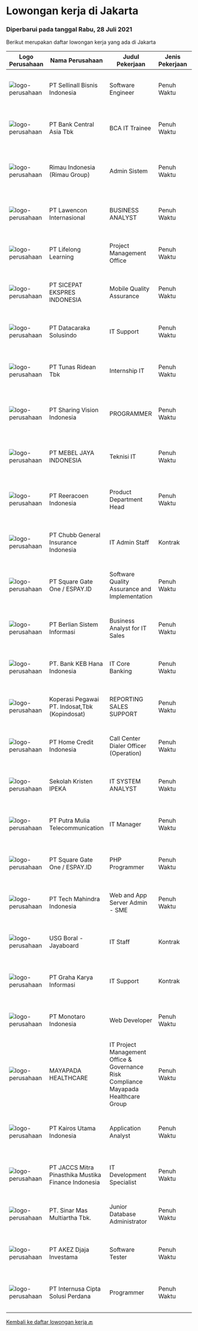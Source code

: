 
  # Lowongan kerja di Jakarta

  ### Diperbarui pada tanggal Rabu, 28 Juli 2021

  Berikut merupakan daftar lowongan kerja yang ada di Jakarta

  |Logo Perusahaan | Nama Perusahaan | Judul Pekerjaan | Jenis Pekerjaan | Gaji Pekerjaan | Lokasi | Deskripsi | Tanggal diunggah | Pranala |
  | -------------- | --------------- | --------------- | --------- | --------- | -------------- | ------- | ----------- | ----------- |
  |![logo-perusahaan](https://image-service-cdn.seek.com.au/9f73296031a7fbe114bf9bf83f62008392e37463/ee4dce1061f3f616224767ad58cb2fc751b8d2dc)|PT Sellinall Bisnis Indonesia|Software Engineer|Penuh Waktu|---|Jakarta Raya|SELLinALL is looking for Developers to work on the state-of-the-art technologies and scale-able back-end servers. As a Junior / Senior developer, you...|Selasa, 27 Juli 2021|https://www.jobstreet.co.id/id/job/software-engineer-3586551?token=0~9161425b-1657-4f93-b5b0-e1df27ffadad&sectionRank=1&jobId=jobstreet-id-job-3586551|
|![logo-perusahaan](https://image-service-cdn.seek.com.au/a979b0d1bb923663dcad93d727b6f14a749c41ad/ee4dce1061f3f616224767ad58cb2fc751b8d2dc)|PT Bank Central Asia Tbk|BCA IT Trainee|Penuh Waktu|---|Jakarta Raya|Perkembangan teknologi yang kian pesat merupakan salah satu tantangan yang harus dihadapi oleh semua perusahaan di Indonesia, termasuk BCA. Menjawab...|Selasa, 27 Juli 2021|https://www.jobstreet.co.id/id/job/bca-it-trainee-3586723?token=0~9161425b-1657-4f93-b5b0-e1df27ffadad&sectionRank=2&jobId=jobstreet-id-job-3586723|
|![logo-perusahaan](https://image-service-cdn.seek.com.au/6a2bbe1bfbdbe24aa523c1cd1cbd50d0dd665e1f/ee4dce1061f3f616224767ad58cb2fc751b8d2dc)|Rimau Indonesia (Rimau Group)|Admin Sistem|Penuh Waktu|---|Jakarta Raya|Monitoring Sistem Pengadaan Alat-alat berat dan Sparepart. Monitoring dan koordinasi pengadaan barang di Workshop Tambang Kalimantan tengah melalui...|Selasa, 27 Juli 2021|https://www.jobstreet.co.id/id/job/admin-sistem-3586006?token=0~9161425b-1657-4f93-b5b0-e1df27ffadad&sectionRank=3&jobId=jobstreet-id-job-3586006|
|![logo-perusahaan](https://image-service-cdn.seek.com.au/50c10d78c5539ebc698ab26107fac3c1c83dcf90/ee4dce1061f3f616224767ad58cb2fc751b8d2dc)|PT Lawencon Internasional|BUSINESS ANALYST|Penuh Waktu|---|Jakarta Raya|Job Descriptions: Handle user requests by collecting detailed user requirements, analyze the requirement, and can give proposed solutions Controls...|Selasa, 27 Juli 2021|https://www.jobstreet.co.id/id/job/business-analyst-3576160?token=0~9161425b-1657-4f93-b5b0-e1df27ffadad&sectionRank=4&jobId=jobstreet-id-job-3576160|
|![logo-perusahaan](https://image-service-cdn.seek.com.au/5090f10427235c93c073756243fc5da9c4aa5347/ee4dce1061f3f616224767ad58cb2fc751b8d2dc)|PT Lifelong Learning|Project Management Office|Penuh Waktu|---|Jakarta Selatan|Responsibilities: Responsible for manage IT project delivery. Preparing project implementation by creating Project Plan, Project Charter, and Kick-off...|Selasa, 27 Juli 2021|https://www.jobstreet.co.id/id/job/project-management-office-3586596?token=0~9161425b-1657-4f93-b5b0-e1df27ffadad&sectionRank=5&jobId=jobstreet-id-job-3586596|
|![logo-perusahaan](https://image-service-cdn.seek.com.au/374d4ada14a561836b23bd3aba954a78b742d951/ee4dce1061f3f616224767ad58cb2fc751b8d2dc)|PT SICEPAT EKSPRES INDONESIA|Mobile Quality Assurance|Penuh Waktu|---|Jakarta Pusat|Detail Responsibility: Building and managing automated build/test/deployment environments Create detailed and well-structured test scenario...|Selasa, 27 Juli 2021|https://www.jobstreet.co.id/id/job/mobile-quality-assurance-3585958?token=0~9161425b-1657-4f93-b5b0-e1df27ffadad&sectionRank=6&jobId=jobstreet-id-job-3585958|
|![logo-perusahaan](https://image-service-cdn.seek.com.au/f5277f208ceeca4cf106aabb6cea6b80f07ff245/ee4dce1061f3f616224767ad58cb2fc751b8d2dc)|PT Datacaraka Solusindo|IT Support|Penuh Waktu|---|Jakarta Raya|Responsibilities: Identifying hardware and software solutions. Troubleshooting technical issues. Diagnosing and repairing faults. Resolving network...|Selasa, 27 Juli 2021|https://www.jobstreet.co.id/id/job/it-support-3586758?token=0~9161425b-1657-4f93-b5b0-e1df27ffadad&sectionRank=7&jobId=jobstreet-id-job-3586758|
|![logo-perusahaan](https://image-service-cdn.seek.com.au/bfa0499587c60523d092c92bf1eac2d3255c059c/ee4dce1061f3f616224767ad58cb2fc751b8d2dc)|PT Tunas Ridean Tbk|Internship IT|Penuh Waktu|---|Jakarta Selatan|Candidate must possess at least Bachelor’s Degree in Computer Science/Information Technology or equivalent. Candidate in 5/6 semester or final...|Rabu, 28 Juli 2021|https://www.jobstreet.co.id/id/job/internship-it-3586893?token=0~9161425b-1657-4f93-b5b0-e1df27ffadad&sectionRank=8&jobId=jobstreet-id-job-3586893|
|![logo-perusahaan](https://image-service-cdn.seek.com.au/0319bf4938472b9510ebb9aece51cbb5b3f5dcae/ee4dce1061f3f616224767ad58cb2fc751b8d2dc)|PT Sharing Vision Indonesia|PROGRAMMER|Penuh Waktu|Rp. 8.000.000-Rp. 10.000.000|Jakarta Pusat|BERTUGAS UNTUK MELAKUKAN PEMROGRAMAN BACKEND DAN FRONTENDPersyaratan:Mempunyai pengalaman minimal 1 tahun sebagai software developer dalam pekerjaan...|Selasa, 27 Juli 2021|https://www.jobstreet.co.id/id/job/programmer-3586560?token=0~9161425b-1657-4f93-b5b0-e1df27ffadad&sectionRank=9&jobId=jobstreet-id-job-3586560|
|![logo-perusahaan](https://us.123rf.com/450wm/pavelstasevich/pavelstasevich1811/pavelstasevich181101027/112815900-stock-vector-no-image-available-icon-flat-vector.jpg?ver=6)|PT MEBEL JAYA INDONESIA|Teknisi IT|Penuh Waktu|---|Jakarta Pusat|Kualifikasi : WNI, usia maksimal 40 tahun Bersedia bekerja di wilayah DKI Jakarta Pendidikan minimal D3 / sederajat Pengalaman minimal 3 tahun di...|Selasa, 27 Juli 2021|https://www.jobstreet.co.id/id/job/teknisi-it-3586135?token=0~9161425b-1657-4f93-b5b0-e1df27ffadad&sectionRank=10&jobId=jobstreet-id-job-3586135|
|![logo-perusahaan](https://image-service-cdn.seek.com.au/937201ecb5f79152c7101de1a55ef90302a01e10/ee4dce1061f3f616224767ad58cb2fc751b8d2dc)|PT Reeracoen Indonesia|Product Department Head|Penuh Waktu|Rp. 35.000.000-Rp. 40.000.000|Jakarta Raya|PRODUCT DEPARTMENT HEAD (SUDIRMAN_JAKARTA) [49782] COMPANY CATEGORY : IT/Digital Media JOB SUMMARY : Creating a vision of design that can be used by...|Selasa, 27 Juli 2021|https://www.jobstreet.co.id/id/job/product-department-head-3586497?token=0~9161425b-1657-4f93-b5b0-e1df27ffadad&sectionRank=11&jobId=jobstreet-id-job-3586497|
|![logo-perusahaan](https://image-service-cdn.seek.com.au/1efcf33e61dcc1e48e210af77132d34fa1dfead6/ee4dce1061f3f616224767ad58cb2fc751b8d2dc)|PT Chubb General Insurance Indonesia|IT Admin Staff|Kontrak|---|Jakarta Raya|Responsibilities : Create incident report for each case Update and improve the FAQ repository on a regular basis Liaise with the IT Operation Team on...|Selasa, 27 Juli 2021|https://www.jobstreet.co.id/id/job/it-admin-staff-3585890?token=0~9161425b-1657-4f93-b5b0-e1df27ffadad&sectionRank=12&jobId=jobstreet-id-job-3585890|
|![logo-perusahaan](https://image-service-cdn.seek.com.au/823d49bee8d79aadf0dcf90efde4e928b11c6f19/ee4dce1061f3f616224767ad58cb2fc751b8d2dc)|PT Square Gate One / ESPAY.ID|Software Quality Assurance and Implementation|Penuh Waktu|---|Jakarta Barat|We invite team with passion in information technology, especially who have skill in system information or programming to join us, to do quality...|Selasa, 27 Juli 2021|https://www.jobstreet.co.id/id/job/software-quality-assurance-and-implementation-3586112?token=0~9161425b-1657-4f93-b5b0-e1df27ffadad&sectionRank=13&jobId=jobstreet-id-job-3586112|
|![logo-perusahaan](https://image-service-cdn.seek.com.au/ccc0df9110fd5f01c647c290b339361a3aae7efb/ee4dce1061f3f616224767ad58cb2fc751b8d2dc)|PT Berlian Sistem Informasi|Business Analyst for IT Sales|Penuh Waktu|---|Jakarta Timur|Area of ResponsibilityAs Business Relation in managing customer relationship with understanding, defining, and supporting inter-business activities of...|Selasa, 27 Juli 2021|https://www.jobstreet.co.id/id/job/business-analyst-for-it-sales-3580332?token=0~9161425b-1657-4f93-b5b0-e1df27ffadad&sectionRank=14&jobId=jobstreet-id-job-3580332|
|![logo-perusahaan](https://image-service-cdn.seek.com.au/a745d20782cd600f63fb5815284f505977c8a24f/ee4dce1061f3f616224767ad58cb2fc751b8d2dc)|PT. Bank KEB Hana Indonesia|IT Core Banking|Penuh Waktu|---|Jakarta Selatan|Candidate must possess at least Bachelor's Degree in Computer Science/Information Technology or equivalent At least 2-3 Year(s) of working experience...|Selasa, 27 Juli 2021|https://www.jobstreet.co.id/id/job/it-core-banking-3586794?token=0~9161425b-1657-4f93-b5b0-e1df27ffadad&sectionRank=15&jobId=jobstreet-id-job-3586794|
|![logo-perusahaan](https://image-service-cdn.seek.com.au/4b9964dd5c6e1aae49929597f79096c251335d38/ee4dce1061f3f616224767ad58cb2fc751b8d2dc)|Koperasi Pegawai PT. Indosat,Tbk (Kopindosat)|REPORTING SALES SUPPORT|Penuh Waktu|---|Jakarta Raya|Minimum Requirements: Diploma 3 Graduated with minimal GPA 2.75. Preferred in IT background. Has an attractive or good personality. Have a Smartphone...|Selasa, 27 Juli 2021|https://www.jobstreet.co.id/id/job/reporting-sales-support-3586808?token=0~9161425b-1657-4f93-b5b0-e1df27ffadad&sectionRank=16&jobId=jobstreet-id-job-3586808|
|![logo-perusahaan](https://image-service-cdn.seek.com.au/957d234914b6d9fd23688df6d688b8d84632cf65/ee4dce1061f3f616224767ad58cb2fc751b8d2dc)|PT Home Credit Indonesia|Call Center Dialer Officer (Operation)|Penuh Waktu|---|Jakarta Raya|Job Descriptions : Perform daily uploads, downloads, and importing calling list on timely manner. Ensure the calling list data is correct and the...|Senin, 26 Juli 2021|https://www.jobstreet.co.id/id/job/call-center-dialer-officer-operation-3585475?token=0~9161425b-1657-4f93-b5b0-e1df27ffadad&sectionRank=17&jobId=jobstreet-id-job-3585475|
|![logo-perusahaan](https://image-service-cdn.seek.com.au/c6a5968ea0c6b8e89e9a3d86bd012a43037a2d48/ee4dce1061f3f616224767ad58cb2fc751b8d2dc)|Sekolah Kristen IPEKA|IT SYSTEM ANALYST|Penuh Waktu|---|Jakarta Barat|Job Description: Conduct business and user requirement analysis. Gain / maintain an in-depth knowledge of business functions. Investigate, evaluate...|Selasa, 27 Juli 2021|https://www.jobstreet.co.id/id/job/it-system-analyst-3586405?token=0~9161425b-1657-4f93-b5b0-e1df27ffadad&sectionRank=18&jobId=jobstreet-id-job-3586405|
|![logo-perusahaan](https://image-service-cdn.seek.com.au/f8f0d20947be486063621a4f7e5040bc478b24f0/ee4dce1061f3f616224767ad58cb2fc751b8d2dc)|PT Putra Mulia Telecommunication|IT Manager|Penuh Waktu|---|Jakarta Selatan|REQUEREMENT :1. Good communication and presentation skills, process and result oriented, attention to detail, an eye for quality, and the ability to...|Selasa, 27 Juli 2021|https://www.jobstreet.co.id/id/job/it-manager-3586169?token=0~9161425b-1657-4f93-b5b0-e1df27ffadad&sectionRank=19&jobId=jobstreet-id-job-3586169|
|![logo-perusahaan](https://image-service-cdn.seek.com.au/823d49bee8d79aadf0dcf90efde4e928b11c6f19/ee4dce1061f3f616224767ad58cb2fc751b8d2dc)|PT Square Gate One / ESPAY.ID|PHP Programmer|Penuh Waktu|Rp. 5.500.000-Rp. 8.000.000|Jakarta Barat|Responsibilities: Develop high-quality Banking Applications and do unit tests before delivered to the quality assurance team. Analyze Requirements and...|Selasa, 27 Juli 2021|https://www.jobstreet.co.id/id/job/php-programmer-3586111?token=0~9161425b-1657-4f93-b5b0-e1df27ffadad&sectionRank=20&jobId=jobstreet-id-job-3586111|
|![logo-perusahaan](https://image-service-cdn.seek.com.au/4296fdc7169a0b5ab6bfc6d9b21d2300f06f0c58/ee4dce1061f3f616224767ad58cb2fc751b8d2dc)|PT Tech Mahindra Indonesia|Web and App Server Admin - SME|Penuh Waktu|---|Jakarta Raya|Web / App Server Admin: We need a Web &amp; App Server Administrator / SME in our team for configuration, performance tuning, version upgrade, release...|Senin, 26 Juli 2021|https://www.jobstreet.co.id/id/job/web-and-app-server-admin-sme-3585451?token=0~9161425b-1657-4f93-b5b0-e1df27ffadad&sectionRank=21&jobId=jobstreet-id-job-3585451|
|![logo-perusahaan](https://image-service-cdn.seek.com.au/7c14c42aa4a0ca1eab0001c68f1f65cdc533343b/ee4dce1061f3f616224767ad58cb2fc751b8d2dc)|USG Boral - Jayaboard|IT Staff|Kontrak|---|Jakarta Selatan|Testing migrated local application Install application through SCCM Install computer using SOE Cooperate with local vendors Qualifications : Possess...|Selasa, 27 Juli 2021|https://www.jobstreet.co.id/id/job/it-staff-3586268?token=0~9161425b-1657-4f93-b5b0-e1df27ffadad&sectionRank=22&jobId=jobstreet-id-job-3586268|
|![logo-perusahaan](https://image-service-cdn.seek.com.au/c318dd0b699c6160d2411e7473745c289633be44/ee4dce1061f3f616224767ad58cb2fc751b8d2dc)|PT Graha Karya Informasi|IT Support|Kontrak|Rp. 4.500.000-Rp. 5.500.000|Jakarta Raya|Requirement:- Having knowledge to maintain application based on PHP with My SQL Database.- Familiar with PHP Framework Yii - Application based on web...|Selasa, 27 Juli 2021|https://www.jobstreet.co.id/id/job/it-support-3586534?token=0~9161425b-1657-4f93-b5b0-e1df27ffadad&sectionRank=23&jobId=jobstreet-id-job-3586534|
|![logo-perusahaan](https://image-service-cdn.seek.com.au/359862728cba9b7620238e932b4a1e4ddc93c836/ee4dce1061f3f616224767ad58cb2fc751b8d2dc)|PT Monotaro Indonesia|Web Developer|Penuh Waktu|---|Jakarta Pusat|The Web Developer will develop and maintain our E-Commerce website to satisfy customer experience. You will be responsible for implementing visual...|Selasa, 27 Juli 2021|https://www.jobstreet.co.id/id/job/web-developer-3585955?token=0~9161425b-1657-4f93-b5b0-e1df27ffadad&sectionRank=24&jobId=jobstreet-id-job-3585955|
|![logo-perusahaan](https://image-service-cdn.seek.com.au/608a27652989a9e63ef32d4be8d2b3146c4b2c5b/ee4dce1061f3f616224767ad58cb2fc751b8d2dc)|MAYAPADA HEALTHCARE|IT Project Management Office & Governance Risk Compliance Mayapada Healthcare Group|Penuh Waktu|---|Jakarta Raya|Uraian Tugas Merancang dan menyusun budget IT Project dan konsolidasi seluruh budget IT unit Merancang kebutuhan IT untuk gedung rumah sakit baru dan...|Selasa, 27 Juli 2021|https://www.jobstreet.co.id/id/job/it-project-management-office-governance-risk-compliance-mayapada-healthcare-group-3586154?token=0~9161425b-1657-4f93-b5b0-e1df27ffadad&sectionRank=25&jobId=jobstreet-id-job-3586154|
|![logo-perusahaan](https://image-service-cdn.seek.com.au/5266797effe4df28b8d18f2293ca54c53b830db7/ee4dce1061f3f616224767ad58cb2fc751b8d2dc)|PT Kairos Utama Indonesia|Application Analyst|Penuh Waktu|---|Jakarta Raya|JOB DESCRIPTION:- Create BRD/ERD/FSD based on user/customer requirement- Create and estimate timeline for development phase- Monitor &amp; coaching...|Selasa, 27 Juli 2021|https://www.jobstreet.co.id/id/job/application-analyst-3586591?token=0~9161425b-1657-4f93-b5b0-e1df27ffadad&sectionRank=26&jobId=jobstreet-id-job-3586591|
|![logo-perusahaan](https://image-service-cdn.seek.com.au/e05f949e5ee661a49f6acf8cbb0efe0aae6df298/ee4dce1061f3f616224767ad58cb2fc751b8d2dc)|PT JACCS Mitra Pinasthika Mustika Finance Indonesia|IT Development Specialist|Penuh Waktu|---|Jakarta Raya|Requirement: Candidate must possess at least a Bachelor's Degree, Information Technology or Information System Minimum 1 year experience in the same...|Selasa, 27 Juli 2021|https://www.jobstreet.co.id/id/job/it-development-specialist-3586759?token=0~9161425b-1657-4f93-b5b0-e1df27ffadad&sectionRank=27&jobId=jobstreet-id-job-3586759|
|![logo-perusahaan](https://image-service-cdn.seek.com.au/b39f2738116d15274f805fbb71fe18c6c1362119/ee4dce1061f3f616224767ad58cb2fc751b8d2dc)|PT. Sinar Mas Multiartha Tbk.|Junior Database Administrator|Penuh Waktu|---|Jakarta Pusat|Responsibility Installation, Maintaining and Administering Database BackUp or Restore Database Monitoring and Improving Database Performance...|Senin, 26 Juli 2021|https://www.jobstreet.co.id/id/job/junior-database-administrator-3585135?token=0~9161425b-1657-4f93-b5b0-e1df27ffadad&sectionRank=28&jobId=jobstreet-id-job-3585135|
|![logo-perusahaan](https://image-service-cdn.seek.com.au/f3e264ec1d7e8d886af39fe4d50497d531db488b/ee4dce1061f3f616224767ad58cb2fc751b8d2dc)|PT AKEZ Djaja Investama|Software Tester|Penuh Waktu|Rp. 5.000.000-Rp. 7.000.000|Jakarta Selatan|Currently we are looking for young professionals to be part of our dynamic team as:  Quality Assurance Responsibilities : Reviewing quality...|Selasa, 27 Juli 2021|https://www.jobstreet.co.id/id/job/software-tester-3586007?token=0~9161425b-1657-4f93-b5b0-e1df27ffadad&sectionRank=29&jobId=jobstreet-id-job-3586007|
|![logo-perusahaan](https://image-service-cdn.seek.com.au/bb238e44bd9c6359b3f81f0042791227d8e0783d/ee4dce1061f3f616224767ad58cb2fc751b8d2dc)|PT Internusa Cipta Solusi Perdana|Programmer|Penuh Waktu|Rp. 6.000.000-Rp. 7.000.000|Jakarta Timur|Pendidikan S1 Jurusan IT. Menguasai pemograman .Net Framework. Menguasai database SQL/My SQL. Memiliki attitude yang baik, rajin dan jujur. Mampu...|Selasa, 27 Juli 2021|https://www.jobstreet.co.id/id/job/programmer-3586358?token=0~9161425b-1657-4f93-b5b0-e1df27ffadad&sectionRank=30&jobId=jobstreet-id-job-3586358|


  [Kembali ke daftar lowongan kerja 🔙](../README.md#daftar-lowongan-kerja)
  